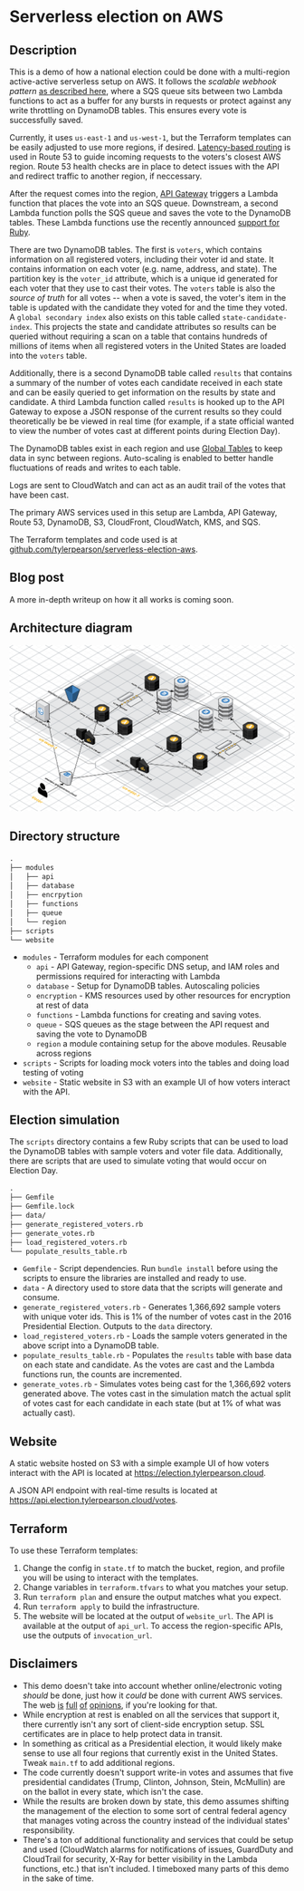 # Serverless election on AWS

## Description

This is a demo of how a national election could be done with a multi-region active-active serverless setup on AWS. It follows the *scalable webhook pattern* [as described here](https://www.jeremydaly.com/serverless-microservice-patterns-for-aws/), where a SQS queue sits between two Lambda functions to act as a buffer for any bursts in requests or protect against any write throttling on DynamoDB tables. This ensures every vote is successfully saved.

Currently, it uses `us-east-1` and `us-west-1`, but the Terraform templates can be easily adjusted to use more regions, if desired. [Latency-based routing](https://docs.aws.amazon.com/Route53/latest/DeveloperGuide/routing-policy.html#routing-policy-latency) is used in Route 53 to guide incoming requests to the voters's closest AWS region. Route 53 health checks are in place to detect issues with the API and redirect traffic to another region, if neccessary.

After the request comes into the region, [API Gateway](https://aws.amazon.com/api-gateway/) triggers a Lambda function that places the vote into an SQS queue. Downstream, a second Lambda function polls the SQS queue and saves the vote to the DynamoDB tables. These Lambda functions use the recently announced [support for Ruby](https://aws.amazon.com/blogs/compute/announcing-ruby-support-for-aws-lambda/).

There are two DynamoDB tables. The first is `voters`, which contains information on all registered voters, including their voter id and state. It contains information on each voter (e.g. name, address, and state). The partition key is the `voter_id` attribute, which is a unique id generated for each voter that they use to cast their votes. The `voters` table is also the *source of truth* for all votes -- when a vote is saved, the voter's item in the table is updated with the candidate they voted for and the time they voted. A `global secondary index` also exists on this table called `state-candidate-index`. This projects the state and candidate attributes so results can be queried without requiring a scan on a table that contains hundreds of millions of items when all registered voters in the United States are loaded into the `voters` table.

Additionally, there is a second DynamoDB table called `results` that contains a summary of the number of votes each candidate received in each state and can be easily queried to get information on the results by state and candidate. A third Lambda function called `results` is hooked up to the API Gateway to expose a JSON response of the current results so they could theoretically be be viewed in real time (for example, if a state official wanted to view the number of votes cast at different points during Election Day).

The DynamoDB tables exist in each region and use [Global Tables](https://aws.amazon.com/dynamodb/global-tables/) to keep data in sync between regions. Auto-scaling is enabled to better handle fluctuations of reads and writes to each table.

Logs are sent to CloudWatch and can act as an audit trail of the votes that have been cast.

The primary AWS services used in this setup are Lambda, API Gateway, Route 53, DynamoDB, S3, CloudFront, CloudWatch, KMS, and SQS.

The Terraform templates and code used is at [github.com/tylerpearson/serverless-election-aws](https://github.com/tylerpearson/serverless-election-aws).

## Blog post

A more in-depth writeup on how it all works is coming soon.

## Architecture diagram

![Diagram](diagram.png?raw=true "Architecture")

## Directory structure

```
.
├── modules
│   ├── api
│   ├── database
│   ├── encrpytion
│   ├── functions
│   ├── queue
│   └── region
├── scripts
└── website
```

- `modules` - Terraform modules for each component
  - `api` - API Gateway, region-specific DNS setup, and IAM roles and permissions required for interacting with Lambda
  - `database` - Setup for DynamoDB tables. Autoscaling policies
  - `encryption` - KMS resources used by other resources for encryption at rest of data
  - `functions` - Lambda functions for creating and saving votes.
  - `queue` - SQS queues as the stage between the API request and saving the vote to DynamoDB
  - `region` a module containing setup for the above modules. Reusable across regions
- `scripts` - Scripts for loading mock voters into the tables and doing load testing of voting
- `website` - Static website in S3 with an example UI of how voters interact with the API.

## Election simulation

The `scripts` directory contains a few Ruby scripts that can be used to load the DynamoDB tables with sample voters and voter file data. Additionally, there are scripts that are used to simulate voting that would occur on Election Day.

```
.
├── Gemfile
├── Gemfile.lock
├── data/
├── generate_registered_voters.rb
├── generate_votes.rb
├── load_registered_voters.rb
└── populate_results_table.rb
```

- `Gemfile` - Script dependencies. Run `bundle install` before using the scripts to ensure the libraries are installed and ready to use.
- `data` - A directory used to store data that the scripts will generate and consume.
- `generate_registered_voters.rb` - Generates 1,366,692 sample voters with unique voter ids. This is 1% of the number of votes cast in the 2016 Presidential Election. Outputs to the `data` directory.
- `load_registered_voters.rb` - Loads the sample voters generated in the above script into a DynamoDB table.
- `populate_results_table.rb` - Populates the `results` table with base data on each state and candidate. As the votes are cast and the Lambda functions run, the counts are incremented.
- `generate_votes.rb` - Simulates votes being cast for the 1,366,692 voters generated above. The votes cast in the simulation match the actual split of votes cast for each candidate in each state (but at 1% of what was actually cast).

## Website

A static website hosted on S3 with a simple example UI of how voters interact with the API is located at https://election.tylerpearson.cloud.

A JSON API endpoint with real-time results is located at https://api.election.tylerpearson.cloud/votes.

## Terraform

To use these Terraform templates:

1. Change the config in `state.tf` to match the bucket, region, and profile you will be using to interact with the templates.
1. Change variables in `terraform.tfvars` to what you matches your setup.
1. Run `terraform plan` and ensure the output matches what you expect.
1. Run `terraform apply` to build the infrastructure.
1. The website will be located at the output of `website_url`. The API is available at the output of `api_url`. To access the region-specific APIs, use the outputs of `invocation_url`.

## Disclaimers

- This demo doesn't take into account whether online/electronic voting *should* be done, just how it *could* be done with current AWS services. The web [is](https://www.chicagotribune.com/suburbs/highland-park/news/ct-hpn-election-integrity-forum-tl-1102-20171031-story.html) [full](https://engineering.stanford.edu/magazine/article/david-dill-why-online-voting-danger-democracy) [of](https://www.vox.com/policy-and-politics/2018/8/13/17683666/florida-voting-system-hack-children) [opinions](https://www.politico.com/story/2018/10/13/west-virginia-voting-app-security-846130), if you're looking for that.
- While encryption at rest is enabled on all the services that support it, there currently isn't any sort of client-side encryption setup. SSL certificates are in place to help protect data in transit.
- In something as critical as a Presidential election, it would likely make sense to use all four regions that currently exist in the United States. Tweak `main.tf` to add additional regions.
- The code currently doesn't support write-in votes and assumes that five presidential candidates (Trump, Clinton, Johnson, Stein, McMullin) are on the ballot in every state, which isn't the case.
- While the results are broken down by state, this demo assumes shifting the management of the election to some sort of central federal agency that manages voting across the country instead of the individual states' responsibility.
- There's a ton of additional functionality and services that could be setup and used (CloudWatch alarms for notifications of issues, GuardDuty and CloudTrail for security, X-Ray for better visibility in the Lambda functions, etc.) that isn't included. I timeboxed many parts of this demo in the sake of time.

